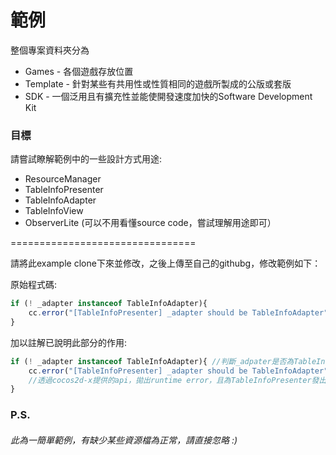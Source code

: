 # 範例

整個專案資料夾分為

  - Games - 各個遊戲存放位置
  - Template - 針對某些有共用性或性質相同的遊戲所製成的公版或套版
  - SDK - 一個泛用且有擴充性並能使開發速度加快的Software Development Kit


### 目標

請嘗試瞭解範例中的一些設計方式用途:
 - ResourceManager
 - TableInfoPresenter
 - TableInfoAdapter
 - TableInfoView
 - ObserverLite (可以不用看懂source code，嘗試理解用途即可）
 
 ================================
    
請將此example clone下來並修改，之後上傳至自己的githubg，修改範例如下：

原始程式碼:
```js
if (! _adapter instanceof TableInfoAdapter){
    cc.error("[TableInfoPresenter] _adapter should be TableInfoAdapter");
}
```

加以註解已說明此部分的作用:
```js
if (! _adapter instanceof TableInfoAdapter){ //判斷_adpater是否為TableInfoAdapter的實體（物件）
    cc.error("[TableInfoPresenter] _adapter should be TableInfoAdapter"); 
    //透過cocos2d-x提供的api，拋出runtime error，且為TableInfoPresenter發出的錯誤
}
```

### P.S.
###### 此為一簡單範例，有缺少某些資源檔為正常，請直接忽略 :)